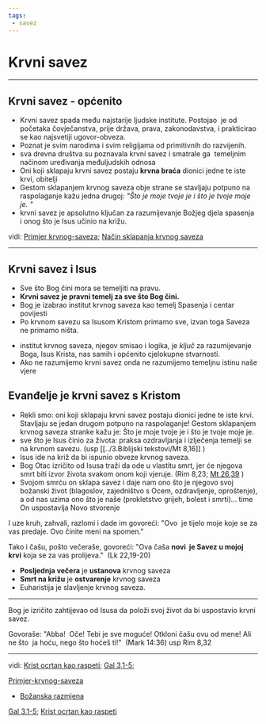 ```yaml
---
tags: 
 - savez
---
```

# Krvni savez
<!-- [Vidi krvni savez ](obsidian://open?vault=CleanWritingVault&file=0.zettelkasten%2Finbx%2F!str%20Krvni%20Savez) kopraj i izbrziši izvor ❗-->

---

## Krvni savez - općenito

-   Krvni savez spada među najstarije ljudske institute. Postojao  je od početaka čovječanstva, prije država, prava, zakonodavstva, i prakticirao se kao najsvetiji ugovor-obveza. 
- Poznat je svim narodima i svim religijama od primitivnih do razvijenih. <!-- ovdje ubaci Livingstene primjer-->
- sva drevna društva su poznavala krvni savez i smatrale ga  temeljnim načinom uređivanja međuljudskih odnosa
- Oni koji sklapaju krvni savez postaju **krvna braća** dionici jedne te iste krvi, obitelji 
- Gestom sklapanjem krvnog saveza obje strane se stavljaju potpuno na raspolaganje kažu jedna drugoj: *"Što je moje tvoje je  i što je tvoje moje je. "*
- krvni savez je apsolutno ključan za razumijevanje Božjeg djela spasenja i onog što je Isus učinio na križu. 
 
vidi: [Primjer krvnog-saveza](../_drafts/Primjer-krvnog-saveza.md); [Način sklapanja krvnog saveza](Način-sklapanja-krvnog-saveza.md)

---
## Krvni savez i Isus
<!--  ❗Ovdje bi trebao staviti iz svoje Biblija za ods - kontekst čudesa i znakova-->
- Sve što Bog čini mora se temeljiti na pravu. 
- **Krvni savez je pravni temelj za sve što Bog čini.**
-   Bog je izabrao institut krvnog saveza kao temelj Spasenja i centar povijesti
-   Po krvnom savezu sa Isusom Kristom primamo sve, izvan toga Saveza ne primamo ništa.
<!-- krvni savez u bibliji, kenyon i krvni savez i nađi gdje još ima o krvnom savezu-->
- institut  krvnog saveza, njegov smisao i logika, je *ključ* za razumijevanje Boga, Isus Krista, nas samih i općenito cjelokupne stvarnosti.
- Ako ne razumijemo krvni savez onda ne razumijemo temeljnu istinu naše vjere

<!-- Ovo bi trebao napisati u zasebnu bilješku
- [ ] dodati kenyona
-->

## Evanđelje je krvni savez s Kristom



- Rekli smo: oni koji sklapaju krvni savez postaju dionici jedne te iste krvi. Stavljaju se jedan drugom potpuno na raspolaganje! Gestom sklapanjem krvnog saveza stranke kažu je: Što je moje tvoje je  i što je tvoje moje je. 
 - sve što je Isus činio za života: praksa ozdravljanja i izlječenja temelji se na krvnom savezu. (usp [[../3.Biblijski tekstovi/Mt 8,16]] )
 - Isus ide na križ da bi ispunio obveze krvnog saveza. 
 - Bog Otac izričito od Isusa traži da ode u vlastitu smrt, jer će njegova smrt biti izvor života svakom onom koji vjeruje. (Rim 8,23; [Mt 26,39](../3.Biblijski%20tekstovi/Mt%2026,39.md) )
- Svojom smrću on sklapa savez i daje nam ono što je njegovo svoj božanski život (blagoslov, zajedništvo s Ocem, ozdravljenje, oproštenje), a od nas uzima ono što je naše (prokletstvo grijeh, bolest i smrti)... time On uspostavlja Novo stvorenje

I uze kruh, zahvali, razlomi i dade im govoreći: "Ovo  je tijelo moje koje se za vas predaje. Ovo činite meni na spomen."

Tako i čašu, pošto večeraše, govoreći: "Ova čaša **novi  je Savez u mojoj krvi** koja se za vas prolijeva."  (Lk 22,19-20)

- **Posljednja večera** je **ustanova** krvnog saveza
- **Smrt na križu** je **ostvarenje** krvnog saveza
- Euharistija je slavljenje krvnog saveza.

---
Bog je izričito zahtijevao od Isusa da položi svoj život da bi uspostavio  krvni savez.

Govoraše: "Abba!  Oče! Tebi je sve moguće! Otkloni čašu ovu od mene! Ali ne što  ja hoću, nego što hoćeš ti!"
 (Mark 14:36)  usp Rim 8,32

---
 vidi: [Krist ocrtan kao raspeti](14-Krist-ocrtan-kao-raspeti.md); [Gal 3,1-5](../3.Biblijski%20tekstovi/Gal-3_1-5.md);

[Primjer-krvnog-saveza](../_drafts/Primjer-krvnog-saveza.md) 
- [Božanska razmjena](020-Bo%C5%BEanska-razmjena.md)

[Gal 3,1-5](../3.Biblijski%20tekstovi/Gal-3_1-5.md); 
[Krist ocrtan kao raspeti](14-Krist-ocrtan-kao-raspeti.md) 
